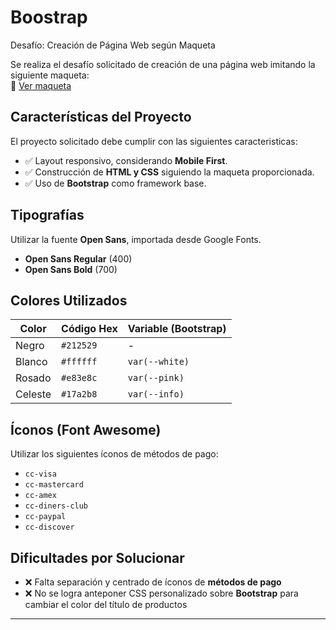 # Boostrap
Desafío: Creación de Página Web según Maqueta

Se realiza el desafío solicitado de creación de una página web imitando la siguiente maqueta:  
🔗 [Ver maqueta](https://xd.adobe.com/spec/dcf92897-39ba-4e9a-4d25-af16b55e2c78-aac8/)

## Características del Proyecto

El proyecto solicitado debe cumplir con las siguientes caracteristicas:

- ✅ Layout responsivo, considerando **Mobile First**.
- ✅ Construcción de **HTML y CSS** siguiendo la maqueta proporcionada.
- ✅ Uso de **Bootstrap** como framework base.

## Tipografías

Utilizar la fuente **Open Sans**, importada desde Google Fonts.

- **Open Sans Regular** (400)
- **Open Sans Bold** (700)

## Colores Utilizados

| Color       | Código Hex      | Variable (Bootstrap) |
|-------------|-----------------|------------------------|
| Negro       | `#212529`       | -                      |
| Blanco      | `#ffffff`       | `var(--white)`         |
| Rosado      | `#e83e8c`       | `var(--pink)`          |
| Celeste     | `#17a2b8`       | `var(--info)`          |

## Íconos (Font Awesome)

Utilizar los siguientes íconos de métodos de pago:

- `cc-visa`
- `cc-mastercard`
- `cc-amex`
- `cc-diners-club`
- `cc-paypal`
- `cc-discover`

## Dificultades por Solucionar


- ❌ Falta separación y centrado de íconos de **métodos de pago**
- ❌ No se logra anteponer CSS personalizado sobre **Bootstrap** para cambiar el color del título de productos

---

